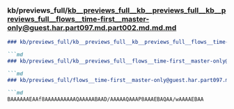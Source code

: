 ### kb/previews_full/kb__previews_full__kb__previews_full__kb__previews_full__flows__time-first__master-only@guest.har.part097.md.part002.md.md.md

```md
### kb/previews_full/kb__previews_full__kb__previews_full__flows__time-first__master-only@guest.har.part097.md.part002.md.md

```md
### kb/previews_full/kb__previews_full__flows__time-first__master-only@guest.har.part097.md.part002.md

```md
### kb/previews_full/flows__time-first__master-only@guest.har.part097.md (part 002)

```md
BAAAAAAEAAf8AAAAAAAAAAQAAAAABAAD/AAAAAQAAAP8AAAEBAQAA/wAAAAEBAA
```

```

```

```

```
